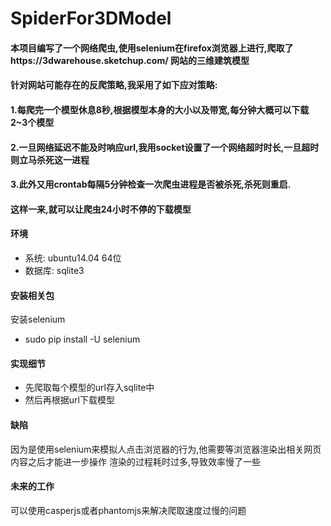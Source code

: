 # SpiderFor3DModel
#### 本项目编写了一个网络爬虫,使用selenium在firefox浏览器上进行,爬取了https://3dwarehouse.sketchup.com/ 网站的三维建筑模型

#### 针对网站可能存在的反爬策略,我采用了如下应对策略:
#### 1.每爬完一个模型休息8秒,根据模型本身的大小以及带宽,每分钟大概可以下载2~3个模型
#### 2.一旦网络延迟不能及时响应url,我用socket设置了一个网络超时时长,一旦超时则立马杀死这一进程
#### 3.此外又用crontab每隔5分钟检查一次爬虫进程是否被杀死,杀死则重启.
#### 这样一来,就可以让爬虫24小时不停的下载模型

#### 环境
+ 系统: ubuntu14.04 64位
+ 数据库: sqlite3

#### 安装相关包
安装selenium
+ sudo pip install -U selenium

#### 实现细节
+ 先爬取每个模型的url存入sqlite中
+ 然后再根据url下载模型

#### 缺陷
因为是使用selenium来模拟人点击浏览器的行为,他需要等浏览器渲染出相关网页内容之后才能进一步操作
渲染的过程耗时过多,导致效率慢了一些

#### 未来的工作
可以使用casperjs或者phantomjs来解决爬取速度过慢的问题

